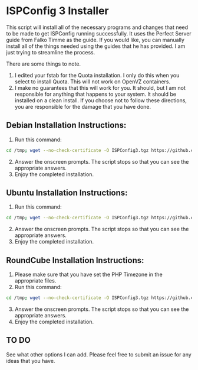 ISPConfig 3 Installer
=====================

This script will install all of the necessary programs and changes that need to be made to get ISPConfig running successfully. It uses the Perfect Server guide from Falko Timme as the
guide. If you would like, you can manually install all of the things needed using the guides that he has provided. I am just trying to streamline the process. 

There are some things to note.

1. I edited your fstab for the Quota installation. I only do this when you select to install Quota. This will not work on OpenVZ containers.
2. I make no guarantees that this will work for you. It should, but I am not responsible for anything that happens to your system. It should be installed on a clean install. If you choose
not to follow these directions, you are responsible for the damage that you have done.

Debian Installation Instructions:
---------------------------------

1. Run this command:

```bash
cd /tmp; wget --no-check-certificate -O ISPConfig3.tgz https://github.com/dclardy64/ISPConfig-3-Debian-Installer/tarball/master; tar zxvf ISPConfig3.tgz; cd *Installer*; bash debian_install.sh
```

2. Answer the onscreen prompts. The script stops so that you can see the appropriate answers.
3. Enjoy the completed installation.

Ubuntu Installation Instructions:
---------------------------------

1. Run this command:

```bash
cd /tmp; wget --no-check-certificate -O ISPConfig3.tgz https://github.com/dclardy64/ISPConfig-3-Debian-Installer/tarball/master; tar zxvf ISPConfig3.tgz; cd *Installer*; bash ubuntu_install.sh
```
2. Answer the onscreen prompts. The script stops so that you can see the appropriate answers.
3. Enjoy the completed installation.

RoundCube Installation Instructions:
------------------------------------

1. Please make sure that you have set the PHP Timezone in the appropriate files.
2. Run this command:

```bash
cd /tmp; wget --no-check-certificate -O ISPConfig3.tgz https://github.com/dclardy64/ISPConfig-3-Debian-Installer/tarball/master; tar zxvf ISPConfig3.tgz; cd *Installer*; bash roundcube_install.sh
```
3. Answer the onscreen prompts. The script stops so that you can see the appropriate answers.
4. Enjoy the completed installation.


TO DO
-----

See what other options I can add. Please feel free to submit an issue for any ideas that you have.